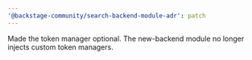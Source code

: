 ```yaml
---
'@backstage-community/search-backend-module-adr': patch
---
```


Made the token manager optional. The new-backend module no longer injects custom token managers.
